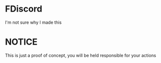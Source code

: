 # FDiscord
I'm not sure why I made this

# NOTICE
This is just a proof of concept,
you will be held responsible for your actions
